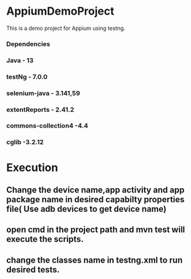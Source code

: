 # AppiumDemoProject
This is a demo project for Appium using testng.

### Dependencies

### Java - 13

### testNg - 7.0.0

### selenium-java - 3.141,59

### extentReports - 2.41.2

### commons-collection4 -4.4

### cglib -3.2.12

# **Execution**

## Change the device name,app activity and app package name in desired capabilty properties file( Use adb devices to get device name)
## open cmd in the project path and **mvn test** will execute the scripts.
## change the classes name in testng.xml to run desired tests.


